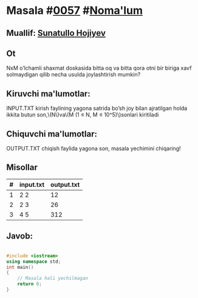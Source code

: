 
<h1>Masala #<a href="https://robocontest.uz/tasks/0057">0057</a> #<a href="https://robocontest.uz/tasks?category=1">Noma'lum</a></h1>
<h2> Muallif: <a href="https://robocontest.uz/profile/sunnat">Sunatullo Hojiyev</a></h2>
<h2>Ot</h2>
<p>NxM o’lchamli shaxmat doskasida bitta oq va bitta qora otni bir biriga xavf solmaydigan qilib necha usulda joylashtirish mumkin?</p>
<h2>Kiruvchi ma'lumotlar:</h2>
<p>INPUT.TXT kirish faylining yagona satrida bo’sh joy bilan ajratilgan holda ikkita butun son,\(N\)va\(M (1 ≤ N, M ≤ 10^5)\)sonlari kiritiladi</p>
<h2>Chiquvchi ma'lumotlar:</h2>
<p>OUTPUT.TXT chiqish faylida yagona son, masala yechimini chiqaring!</p>
<h2>Misollar</h2>
<table>
    <thead>
        <tr>
            <th>#</th>
            <th>input.txt</th>
            <th>output.txt</th>
        </tr>
    </thead>
    <tbody>
            <tr>
                <td>1</td>
                <td>2 2</td>
                <td>12</td>
            </tr>
            <tr>
                <td>2</td>
                <td>2 3</td>
                <td>26</td>
            </tr>
            <tr>
                <td>3</td>
                <td>4 5</td>
                <td>312</td>
            </tr>
    </tbody>
    </table>
    
<h2>Javob:</h2>

######
```cpp
#include <iostream>
using namespace std;
int main()
{
    // Masala hali yechilmagan
    return 0;
}
```
